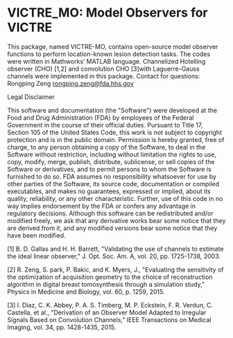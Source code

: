 # VICTRE_MO: Model Observers for VICTRE
This package, named VICTRE-MO, contains open-source model observer functions to perform location-known lesion detection tasks. The codes were written in Mathworks’ MATLAB language. Channelized Hotelling observer (CHO) [1,2] and convolution CHO [3]with Laguerre-Gauss channels were implemented in this package. Contact for questions: Rongping Zeng rongping.zeng@fda.hhs.gov

Legal Disclaimer 

This software and documentation (the "Software") were developed at the Food and Drug Administration (FDA) by employees of the Federal Government in the course of their official duties. Pursuant to Title 17, Section 105 of the United States Code, this work is not subject to copyright protection and is in the public domain. Permission is hereby granted, free of charge, to any person obtaining a copy of the Software, to deal in the Software without restriction, including without limitation the rights to use, copy, modify, merge, publish, distribute, sublicense, or sell copies of the Software or derivatives, and to permit persons to whom the Software is furnished to do so. FDA assumes no responsibility whatsoever for use by other parties of the Software, its source code, documentation or compiled executables, and makes no guarantees, expressed or implied, about its quality, reliability, or any other characteristic. Further, use of this code in no way implies endorsement by the FDA or confers any advantage in regulatory decisions. Although this software can be redistributed and/or modified freely, we ask that any derivative works bear some notice that they are derived from it, and any modified versions bear some notice that they have been modified.

[1] B. D. Gallas and H. H. Barrett, "Validating the use of channels to estimate the ideal linear observer," J. Opt. Soc. Am. A, vol. 20, pp. 1725-1738, 2003. 

[2] R. Zeng, S. park, P. Bakic, and K. Myers, J., "Evaluating the sensitivity of the optimization of acquisition geometry to the choice of reconstruction algorithm in digital breast tomosynthesis through a simulation study," Physics in Medicine and Biology, vol. 60, p. 1259, 2015. 

[3] I. Diaz, C. K. Abbey, P. A. S. Timberg, M. P. Eckstein, F. R. Verdun, C. Castella, et al., "Derivation of an Observer Model Adapted to Irregular Signals Based on Convolution Channels," IEEE Transactions on Medical Imaging, vol. 34, pp. 1428-1435, 2015.
